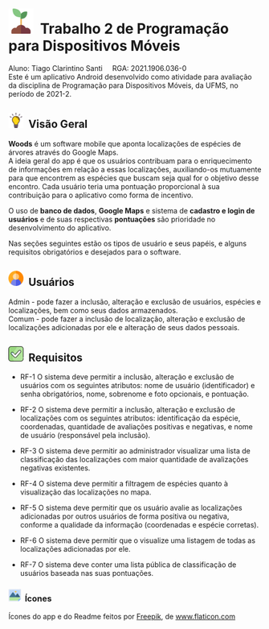 # <img src="./app/src/main/res/drawable/sprout.png" width="50"/>&nbsp;&nbsp;Trabalho 2 de Programação para Dispositivos Móveis 
Aluno: Tiago Clarintino Santi&nbsp;&nbsp;&nbsp;&nbsp;&nbsp;RGA: 2021.1906.036-0</br>
Este é um aplicativo Android desenvolvido como atividade para avaliação da disciplina de Programação para Dispositivos Móveis, da UFMS, no período de 2021-2.

## <img src="./readme%20imgs/idea.png" width="30"/>&nbsp;&nbsp;Visão Geral
**Woods** é um software mobile que aponta localizações de espécies de árvores através do Google Maps.</br>
A ideia geral do app é que os usuários contribuam para o enriquecimento de informações em relação a essas localizações, auxiliando-os mutuamente para que encontrem as espécies que buscam seja qual for o objetivo desse encontro. Cada usuário teria uma pontuação proporcional à sua contribuição para o aplicativo como forma de incentivo.</br>

O uso de **banco de dados**, **Google Maps** e sistema de **cadastro e login de usuários** e de suas respectivas **pontuações** são prioridade no desenvolvimento do aplicativo.

Nas seções seguintes estão os tipos de usuário e seus papéis, e alguns requisitos obrigatórios e desejados para o software.

## <img src="./readme%20imgs/user.png" width="30"/>&nbsp;&nbsp;Usuários
Admin - pode fazer a inclusão, alteração e exclusão de usuários, espécies e localizações, bem como seus dados armazenados.</br>
Comum - pode fazer a inclusão de localização, alteração e exclusão de localizações adicionadas por ele e alteração de seus dados pessoais.

## <img src="./readme%20imgs/checkbox.png" width="30"/>&nbsp;&nbsp;Requisitos
* RF-1 O sistema deve permitir a inclusão, alteração e exclusão de usuários com os seguintes atributos: nome de usuário (identificador) e senha obrigatórios, nome, sobrenome e foto opcionais, e pontuação.</br>

* RF-2 O sistema deve permitir a inclusão, alteração e exclusão de localizações com os seguintes atributos: identificação da espécie, coordenadas, quantidade de avaliações positivas e negativas, e nome de usuário (responsável pela inclusão).</br>

* RF-3 O sistema deve permitir ao administrador visualizar uma lista de classificação das localizações com maior quantidade de avalizações negativas existentes.

* RF-4 O sistema deve permitir a filtragem de espécies quanto à visualização das localizações no mapa.

* RF-5 O sistema deve permitir que os usuário avalie as localizações adicionadas por outros usuários de forma positiva ou negativa, conforme a qualidade da informação (coordenadas e espécie corretas).</br>

* RF-6 O sistema deve permitir que o visualize uma listagem de todas as localizações adicionadas por ele.

* RF-7 O sistema deve conter uma lista pública de classificação de usuários baseada nas suas pontuações.



### <img src="./readme%20imgs/icon.png" width="25"/>&nbsp;&nbsp;Ícones
<div>Ícones do app e do Readme feitos por <a href="https://www.freepik.com" title="Freepik">Freepik</a>, de <a href="https://www.flaticon.com/" title="Flaticon">www.flaticon.com</a></div>
